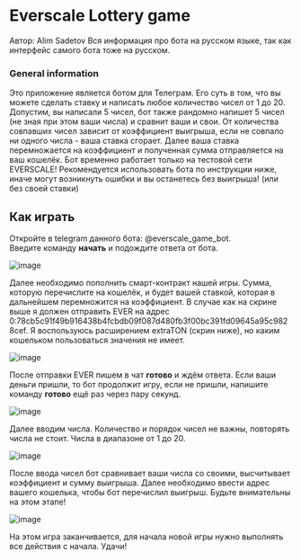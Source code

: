 # Everscale Lottery game

Автор: Alim Sadetov
Вся информация про бота на русском языке, так как интерфейс самого бота тоже на русском.

### General information

Это приложение является ботом для Телеграм. Его суть в том, что вы можете сделать ставку и написать любое количество чисел от 1 до 20. Допустим, вы написали 5 чисел, бот также рандомно напишет 5 чисел (не зная при этом ваши числа) и сравнит ваши и свои. От количества совпавших чисел зависит от коэффициент выигрыша, если не совпало ни одного числа - ваша ставка сгорает. Далее ваша ставка перемножается на коэффициент и полученная сумма отправляется на ваш кошелёк. Бот временно работает только на тестовой сети EVERSCALE! Рекомендуется использовать бота по инструкции ниже, иначе могут возникнуть ошибки и вы останетесь без выигрыша! (или без своей ставки)

## Как играть

Откройте в telegram данного бота: @everscale_game_bot. <br/>
Введите команду <b>начать</b> и подождите ответа от бота.

![image](https://user-images.githubusercontent.com/71194332/145716522-8afc6997-f730-4ea8-8339-3ddafe7bf3b9.png)

Далее необходимо пополнить смарт-контракт нашей игры. Сумма, которую перечислите на кошелёк, и будет вашей ставкой, которая в дальнейшем перемножится на коэффициент. В случае как на скрине выше я должен отправить EVER на адрес 0:78cb5c91f49b916438b4fcbdb09f087d480fb3f00bc391fd09645a95c9828cef. Я воспользуюсь расширением extraTON (скрин ниже), но каким кошельком пользоваться значения не имеет.

![image](https://user-images.githubusercontent.com/71194332/145716661-3bfc6127-91bb-4739-b8c9-9a6af2390e6c.png)

После отправки EVER пишем в чат <b>готово</b> и ждём ответа. Если ваши деньги пришли, то бот продолжит игру, если не пришли, напишите команду <b>готово</b> ещё раз через пару секунд.

![image](https://user-images.githubusercontent.com/71194332/145716751-30ca5a5a-3b9e-4bbc-a9f3-153b226ae0c9.png)

Далее вводим числа. Количество и порядок чисел не важны, повторять числа не стоит. Числа в диапазоне от 1 до 20.

![image](https://user-images.githubusercontent.com/71194332/145716800-cd267d21-23fa-4169-b9ff-7216388e37a3.png)

После ввода чисел бот сравнивает ваши числа со своими, высчитывает коэффициент и сумму выигрыша. Далее необходимо ввести адрес вашего кошелька, чтобы бот перечислил выигрыш. Будьте внимательны на этом этапе!

![image](https://user-images.githubusercontent.com/71194332/145716892-113a6500-f68f-44e2-829a-380b6f3c8207.png)

На этом игра заканчивается, для начала новой игры нужно выполнять все действия с начала. Удачи!
